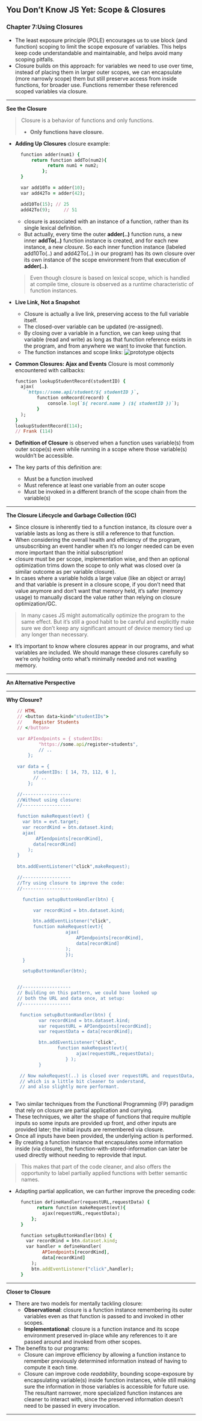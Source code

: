 ## You Don’t Know JS Yet: Scope & Closures


### Chapter 7:Using Closures

- The least exposure principle (POLE) encourages us to use block (and function) scoping to limit the scope exposure of variables. This helps keep code understandable and maintainable, and helps avoid many scoping pitfalls.
- Closure builds on this approach: for variables we need to use over time, instead of placing them in larger outer scopes, we can encapsulate (more narrowly scope) them but still preserve access from inside functions, for broader use. Functions remember these referenced scoped variables via closure.

***
  
  **See the Closure**

  >Closure is a behavior of functions and only functions. 
  >- **Only functions have closure.**

  - **Adding Up Closures**
    closure example:
    ```ruby
      function adder(num1) {
          return function addTo(num2){
                return num1 + num2;
              };
      }

      var add10To = adder(10);
      var add42To = adder(42); 

      add10To(15); // 25
      add42To(9);     // 51
    ```
    - closure is associated with an instance of a function, rather than its single lexical definition.
    - But actually, every time the outer **adder(..)** function runs, a new inner **addTo(..)** function instance is created, and for each new instance, a new *closure*. So each inner function instance (labeled add10To(..) and add42To(..) in our program) has its own closure over its own instance of the scope environment from that execution of **adder(..)**.
    > Even though closure is based on lexical scope, which is handled at compile time, closure is observed as a runtime characteristic of function instances.

  - **Live Link, Not a Snapshot**
     - Closure is actually a live link, preserving access to the full variable itself. 
     - The closed-over variable can be updated (re-assigned).
     - By closing over a variable in a function, we can keep using that variable (read and write) as long as that function reference exists in the program, and from anywhere we want to invoke that function. 
     - The function instances and scope links:
       ![prototype objects](../../assets/visualizing-closures.png)
  
  - **Common Closures: Ajax and Events**
      Closure is most commonly encountered with callbacks:
      ```ruby
      function lookupStudentRecord(studentID) { 
        ajax(
          `https://some.api/student/${ studentID }`, 
              function onRecord(record) {
                  console.log(`${ record.name } (${ studentID })`); 
              }
        ); 
      }
      lookupStudentRecord(114);
      // Frank (114)
      ```

  - **Definition of Closure** is observed when a function uses variable(s) from outer scope(s) even while running in a scope where those variable(s) wouldn’t be accessible.
  - The key parts of this definition are:
      - Must be a function involved
      - Must reference at least one variable from an outer scope
      - Must be invoked in a different branch of the scope chain from the variable(s)

***

  **The Closure Lifecycle and Garbage Collection (GC)**

  - Since closure is inherently tied to a function instance, its closure over a variable lasts as long as there is still a reference to that function.
  - When considering the overall health and efficiency of the program, unsubscribing an event handler when it’s no longer needed can be even more important than the initial subscription!
  - closure must be per scope, implementation wise, and then an optional optimization trims down the scope to only what was closed over (a similar outcome as per variable closure).
  - In cases where a variable holds a large value (like an object or array) and that variable is present in a closure scope, if you don’t need that value anymore and don’t want that memory held, it’s safer (memory usage) to manually discard the value rather than relying on closure optimization/GC.
   > In many cases JS might automatically optimize the program to the same effect. But it’s still a good habit to be careful and explicitly make sure we don’t keep any significant amount of device memory tied up any longer than necessary.
  - It’s important to know where closures appear in our programs, and what variables are included. We should manage these closures carefully so we’re only holding onto what’s minimally needed and not wasting memory.

***

  **An Alternative Perspective**

***

  **Why Closure?**
  ```ruby
      // HTML 
      // <button data-kind="studentIDs">
      //    Register Students
      // </button>

      var APIendpoints = { studentIDs:
              "https://some.api/register-students",
              // ..
          };
          
      var data = {
            studentIDs: [ 14, 73, 112, 6 ], 
            // ..
          };

      //------------------
      //Without using closure:
      //------------------

      function makeRequest(evt) {
        var btn = evt.target;
        var recordKind = btn.dataset.kind; 
        ajax(
             APIendpoints[recordKind],
            data[recordKind]
          );
      }
     
      btn.addEventListener("click",makeRequest);

      //------------------
      //Try using closure to improve the code:
      //------------------

        function setupButtonHandler(btn) {

            var recordKind = btn.dataset.kind;

            btn.addEventListener("click",
            function makeRequest(evt){
                        ajax(
                            APIendpoints[recordKind],
                            data[recordKind]
                        ); 
                        }); 
        }        

        setupButtonHandler(btn);


      //------------------
      // Building on this pattern, we could have looked up 
      // both the URL and data once, at setup:
      //------------------

       function setupButtonHandler(btn) {
              var recordKind = btn.dataset.kind;
              var requestURL = APIendpoints[recordKind]; 
              var requestData = data[recordKind];

              btn.addEventListener("click",
                     function makeRequest(evt){ 
                            ajax(requestURL,requestData);
                        } );
              }

       // Now makeRequest(..) is closed over requestURL and requestData, 
       // which is a little bit cleaner to understand, 
       // and also slightly more performant.
   
  ```
  - Two similar techniques from the Functional Programming (FP) paradigm that rely on closure are partial application and currying. 
  - These techniques, we alter the shape of functions that require multiple inputs so some inputs are provided up front, and other inputs are provided later; the initial inputs are remembered via closure. 
  - Once all inputs have been provided, the underlying action is performed.
  - By creating a function instance that encapsulates some information inside (via closure), the function-with-stored-information can later be used directly without needing to reprovide that input.
  > This makes that part of the code cleaner, and also offers the opportunity to label partially applied functions with better semantic names.
  - Adapting partial application, we can further improve the preceding code:
    ```ruby
      function defineHandler(requestURL,requestData) { 
            return function makeRequest(evt){
              ajax(requestURL,requestData);
          };
      }

      function setupButtonHandler(btn) { 
        var recordKind = btn.dataset.kind; 
        var handler = defineHandler(
              APIendpoints[recordKind],
              data[recordKind]
          );
          btn.addEventListener("click",handler);
      }
    ```
***

  **Closer to Closure**
- There are two models for mentally tackling closure:
   -  **Observational**: closure is a function instance remembering its outer variables even as that function is passed to and invoked in other scopes.
   -  **Implementational**: closure is a function instance and its scope environment preserved in-place while any references to it are passed around and invoked from other scopes.
- The benefits to our programs:
  - Closure can improve efficiency by allowing a function instance to remember previously determined information instead of having to compute it each time.
  -  Closure can improve code *readability*, bounding scope-exposure by encapsulating variable(s) inside function instances, while still making sure the information in those variables is accessible for future use. The resultant narrower, more specialized function instances are cleaner to interact with, since the preserved information doesn’t need to be passed in every invocation.
***


